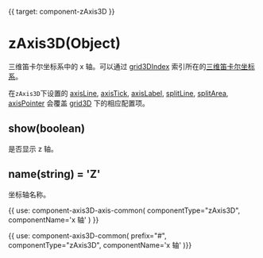 {{ target: component-zAxis3D }}

# zAxis3D(Object)

三维笛卡尔坐标系中的 x 轴。可以通过 [grid3DIndex](~zAxis3D.grid3DIndex) 索引所在的[三维笛卡尔坐标系](~grid3D)。

在`zAxis3D`下设置的 [axisLine](~zAxis3D.axisLine), [axisTick](~zAxis3D.axisTick), [axisLabel](~zAxis3D.axisLabel), [splitLine](~zAxis3D.splitLine), [splitArea](~zAxis3D.splitArea), [axisPointer](~zAxis3D.axisPointer) 会覆盖 [grid3D](~grid3D) 下的相应配置项。

## show(boolean)

是否显示 z 轴。

## name(string) = 'Z'

坐标轴名称。

{{ use: component-axis3D-axis-common(
    componentType="zAxis3D",
    componentName='x 轴'
) }}

{{ use: component-axis3D-common(
    prefix="#",
    componentType="zAxis3D",
    componentName='x 轴'
)}}